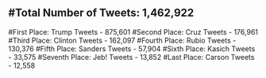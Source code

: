 #Total Number of Tweets: 1,462,922 
---
#First Place: Trump Tweets - 875,601
#Second Place: Cruz Tweets - 176,961
#Third Place: Clinton Tweets - 162,097
#Fourth Place: Rubio Tweets - 130,376
#Fifth Place: Sanders Tweets - 57,904
#Sixth Place: Kasich Tweets - 33,575
#Seventh Place: Jeb! Tweets - 13,852
#Last Place: Carson Tweets - 12,558
